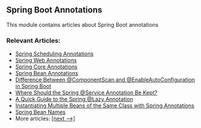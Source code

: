## Spring Boot Annotations

This module contains articles about Spring Boot annotations

### Relevant Articles:

- [Spring Scheduling Annotations](https://www.baeldung.com/spring-scheduling-annotations)
- [Spring Web Annotations](https://www.baeldung.com/spring-mvc-annotations)
- [Spring Core Annotations](https://www.baeldung.com/spring-core-annotations)
- [Spring Bean Annotations](https://www.baeldung.com/spring-bean-annotations)
- [Difference Between @ComponentScan and @EnableAutoConfiguration in Spring Boot](https://www.baeldung.com/spring-componentscan-vs-enableautoconfiguration)
- [Where Should the Spring @Service Annotation Be Kept?](https://www.baeldung.com/spring-service-annotation-placement)
- [A Quick Guide to the Spring @Lazy Annotation](https://www.baeldung.com/spring-lazy-annotation)
- [Instantiating Multiple Beans of the Same Class with Spring Annotations](https://www.baeldung.com/spring-same-class-multiple-beans)
- [Spring Bean Names](https://www.baeldung.com/spring-bean-names)
- More articles: [[next -->]](/spring-boot-modules/spring-boot-annotations-2)
